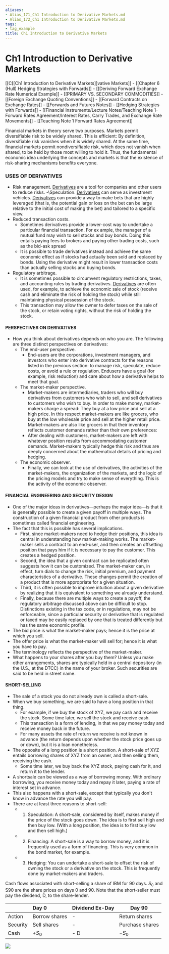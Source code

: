 ```yaml
---
aliases:
- Alias_171_Ch1 Introduction to Derivative Markets.md
- Alias_172_Ch1 Introduction to Derivative Markets.md
tags:
- tag_example
title: Ch1 Introduction to Derivative Markets
---
```




# Ch1 Introduction to Derivative Markets

[[C[[Ch1 Introduction to Derivative Markets]]vative Markets]]
	- [[Chapter 6 (Hull) Hedging Strategies with Forwards]]
	- [[Deriving Forward Exchange Rate Numerical Example]]
	- [[PRIMARY VS. SECONDARY COMMODITIES]]
	- [[Foreign Exchange Quoting Conventions]]
	- [[Forward Contracts on Exchange Rates]]
	- [[Forwards and Futures Notes]]
	- [[Hedging Strategies with Forwards]]
	- [[Financial Instruments/Lecture Notes/Teaching Note 1- Forward Rates Agreement/Interest Rates,  Carry Trades,  and Exchange Rate Movements]]
	- [[Teaching Note 1 Forward Rates Agreement]]

Financial markets in theory serve two purposes. Markets permit diversifiable risk to be widely shared. This is efficient: By definition,  diversifiable risk vanishes when it is widely shared. At the same time,  financial markets permit nondiversifiable risk,  which does not vanish when shared,  to be held by those most willing to hold it. Thus,  the fundamental economic idea underlying the concepts and markets is that the existence of risk-sharing mechanisms benefits everyone.

### USES OF DERIVATIVES
- Risk management. [Derivatives](Derivatives.md) are a tool for companies and other users to reduce risks.
-\Speculation. [Derivatives](Derivatives.md) can serve as investment vehicles. [Derivatives](Derivatives.md) can provide a way to make bets that are highly leveraged (that is,  the potential gain or loss on the bet can be large relative to the initial cost of making the bet) and tailored to a specific view.
- Reduced transaction costs.
	- Sometimes derivatives provide a lower-cost way to undertake a particular financial transaction. For ex ample,  the manager of a mutual fund may wish to sell stocks and buy bonds. Doing this entails paying fees to brokers and paying other trading costs,  such as the bid-ask spread
	- It is possible to trade derivatives instead and achieve the same economic effect as if stocks had actually been sold and replaced by bonds. Using the derivative might result in lower transaction costs than actually selling stocks and buying bonds.
- Regulatory arbitrage.
	- It is sometimes possible to circumvent regulatory restrictions,  taxes,  and accounting rules by trading derivatives. [Derivatives](Derivatives.md) are often used,  for example,  to achieve the economic sale of stock (receive cash and eliminate the risk of holding the stock) while still maintaining physical possession of the stock.
	- This transaction may allow the owner to defer taxes on the sale of the stock,  or retain voting rights,  without the risk of holding the stock.

#### PERSPECTIVES ON DERIVATIVES
- How you think about derivatives depends on who you are. The following are three distinct perspectives on derivatives:
	- The end-user perspective.
		- End-users are the corporations,  investment managers,  and investors who enter into derivative contracts for the reasons listed in the previous section: to manage risk,  speculate,  reduce costs,  or avoid a rule or regulation. Endusers have a goal (for example,  risk reduction) and care about how a derivative helps to meet that goal.
	- The market-maker perspective.
		- Market-makers are intermediaries,  traders who will buy derivatives from customers who wish to sell,  and sell derivatives to customers who wish to buy. In order to make money,  market-makers charge a spread: They buy at a low price and sell at a high price. In this respect market-makers are like grocers,  who buy at the low wholesale price and sell at the higher retail price. Market-makers are also like grocers in that their inventory reflects customer demands rather than their own preferences:
		- After dealing with customers,  market-makers are left with whatever position results from accommodating customer demands. Market-makers typically hedge this risk and thus are deeply concerned about the mathematical details of pricing and hedging.
	- The economic observer.
		- Finally,  we can look at the use of derivatives,  the activities of the market-makers,  the organization of the markets,  and the logic of the pricing models and try to make sense of everything. This is the activity of the economic observer.

#### FINANCIAL ENGINEERING AND SECURITY DESIGN
- One of the major ideas in derivatives—perhaps the major idea—is that it is generally possible to create a given payoff in multiple ways. The construction of a given financial product from other products is sometimes called financial engineering.
- The fact that this is possible has several implications.
	- First,  since market-makers need to hedge their positions,  this idea is central in understanding how market-making works. The market-maker sells a contract to an end-user,  and then creates an offsetting position that pays him if it is necessary to pay the customer. This creates a hedged position.
	- Second,  the idea that a given contract can be replicated often suggests how it can be customized. The market-maker can,  in effect,  turn dials to change the risk,  initial premium,  and payment characteristics of a derivative. These changes permit the creation of a product that is more appropriate for a given situation.
	- Third,  it is often possible to improve intuition about a given derivative by realizing that it is equivalent to something we already understand.
	- Finally,  because there are multiple ways to create a payoff,  the regulatory arbitrage discussed above can be difficult to stop. Distinctions existing in the tax code,  or in regulations,  may not be enforceable,  since a particular security or derivative that is regulated or taxed may be easily replaced by one that is treated differently but has the same economic profile.
- The bid price is what the market-maker pays; hence it is the price at which you sell.
- The offer price is what the market-maker will sell for; hence it is what you have to pay.
- The terminology reflects the perspective of the market-maker.
- What happens to your shares after you buy them? Unless you make other arrangements,  shares are typically held in a central depository (in the U.S.,  at the DTCC) in the name of your broker. Such securities are said to be held in street name.

#### SHORT-SELLING
- The sale of a stock you do not already own is called a short-sale.
- When we buy something,  we are said to have a long position in that thing.
	- For example,  if we buy the stock of XYZ,  we pay cash and receive the stock. Some time later,  we sell the stock and receive cash.
	- This transaction is a form of lending,  in that we pay money today and receive money back in the future.
	- For many assets the rate of return we receive is not known in advance (the return depends upon whether the stock price goes up or down),  but it is a loan nonetheless.
- The opposite of a long position is a short position. A short-sale of XYZ entails borrowing shares of XYZ from an owner,  and then selling them,  receiving the cash.
	- Some time later,  we buy back the XYZ stock,  paying cash for it,  and return it to the lender.
- A shortsale can be viewed as a way of borrowing money. With ordinary borrowing,  you receive money today and repay it later,  paying a rate of interest set in advance.
- This also happens with a short-sale,  except that typically you don't know in advance the rate you will pay.
- There are at least three reasons to short-sell:
	- 1. Speculation: A short-sale,  considered by itself,  makes money if the price of the stock goes down. The idea is to first sell high and then buy low. (With a long position,  the idea is to first buy low and then sell high.)
	- 2. Financing: A short-sale is a way to borrow money, and it is frequently used as a form of financing. This is very common in the bond market,  for example.
	- 3. Hedging: You can undertake a short-sale to offset the risk of owning the stock or a derivative on the stock. This is frequently done by market-makers and traders.

Cash flows associated with short-selling a share of IBM for 90 days. $S_0$ and S90 are the share prices on days 0 and 90. Note that the short-seller must pay the dividend,  D,  to the share-lender.

|  | Day 0 | Dividend Ex-Day | Day 90 |
| :--- | :--- | :--- | ---- |
| Action | Borrow shares | - | Return shares |
| Security | Sell shares | - | Purchase shares |
| Cash | $+S_0$ | - D | $-S_0$ |

![](IMG-20240913171226948.png)